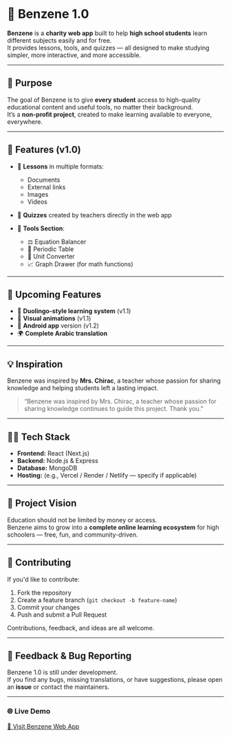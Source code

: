 # 🌿 Benzene 1.0

**Benzene** is a **charity web app** built to help **high school students** learn different subjects easily and for free.  
It provides lessons, tools, and quizzes — all designed to make studying simpler, more interactive, and more accessible.

---

## 🎯 Purpose

The goal of Benzene is to give **every student** access to high-quality educational content and useful tools, no matter their background.  
It’s a **non-profit project**, created to make learning available to everyone, everywhere.

---

## 🧪 Features (v1.0)

- 📘 **Lessons** in multiple formats:
  - Documents  
  - External links  
  - Images  
  - Videos  

- 🧠 **Quizzes** created by teachers directly in the web app

- 🧰 **Tools Section**:
  - ⚖️ Equation Balancer  
  - 🧪 Periodic Table  
  - 📏 Unit Converter  
  - 📈 Graph Drawer (for math functions)

---

## 🚧 Upcoming Features

- 🧩 **Duolingo-style learning system** (v1.1)
- 🎨 **Visual animations** (v1.1)
- 📱 **Android app** version (v1.2)
- 🌍 **Complete Arabic translation**

---

## 💡 Inspiration

Benzene was inspired by **Mrs. Chirac**, a teacher whose passion for sharing knowledge and helping students left a lasting impact.  
> “Benzene was inspired by Mrs. Chirac, a teacher whose passion for sharing knowledge continues to guide this project. Thank you.”

---

## 🧑‍💻 Tech Stack

- **Frontend:** React (Next.js)  
- **Backend:** Node.js & Express  
- **Database:** MongoDB  
- **Hosting:** (e.g., Vercel / Render / Netlify — specify if applicable)

---

## 🧭 Project Vision

Education should not be limited by money or access.  
Benzene aims to grow into a **complete online learning ecosystem** for high schoolers — free, fun, and community-driven.

---

## 🧪 Contributing

If you'd like to contribute:
1. Fork the repository  
2. Create a feature branch (`git checkout -b feature-name`)  
3. Commit your changes  
4. Push and submit a Pull Request

Contributions, feedback, and ideas are all welcome.

---

## 🐞 Feedback & Bug Reporting

Benzene 1.0 is still under development.  
If you find any bugs, missing translations, or have suggestions, please open an **issue** or contact the maintainers.

---


### 🌐 Live Demo

[🔗 Visit Benzene Web App](https://benzene-beta.vercel.app/) 
